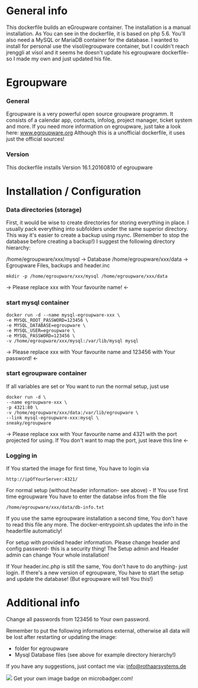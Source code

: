 # General info

This dockerfile builds an eGroupware container. The installation is a manual installation. As You can see in the dockerfile, it is based on php 5.6.
You'll also need a MySQL or MariaDB container for the database.
I wanted to install for personal use the visol/egroupware container, but I couldn't reach jrenggli at visol and it seems he doesn't update his egroupware dockerfile- so I made my own and just updated his file. 

# Egroupware
### General
Egroupware is a very powerful open source groupware programm. It consists of a  calendar app, contacts, infolog, project manager, ticket system and more.
If you need more information on egroupware, just take a look here: www.egroupware.org
Although this is a unofficial dockerfile, it uses just the official sources! 

### Version
This dockerfile installs Version 16.1.20160810 of egroupware

# Installation / Configuration
### Data directories (storage)
First, it would be wise to create directories for storing everything in place. I usually pack everything into subfolders under the same superior directory. This way it's easier to create a backup using rsync. (Remember to stop the database before creating a backup!)
I suggest the following directory hierarchy:

/home/egroupware/xxx/mysql  	-> Database
/home/egroupware/xxx/data  	-> Egroupware Files, backups and header.inc


	mkdir -p /home/egroupware/xxx/mysql /home/egroupware/xxx/data
-> Please replace xxx with Your favourite name! <-

### start mysql container

	docker run -d --name mysql-egroupware-xxx \
	-e MYSQL_ROOT_PASSWORD=123456 \
	-e MYSQL_DATABASE=egroupware \
	-e MYSQL_USER=egroupware \
	-e MYSQL_PASSWORD=123456 \
	-v /home/egroupware/xxx/mysql:/var/lib/mysql mysql
	
-> Please replace xxx with Your favourite name and 123456 with Your password! <-

### start egroupware container
If all variables are set or You want to run the normal setup, just use

	docker run -d \
	--name egroupware-xxx \
	-p 4321:80 \
	-v /home/egroupware/xxx/data:/var/lib/egroupware \
	--link mysql-egroupware-xxx:mysql \
	sneaky/egroupware	


-> Please replace xxx with Your favourite name and 4321 with the port projected for using. If You don't want to map the port, just leave this line <-
### Logging in
If You started the image for first time, You have to login via
	
	http://ipOfYourServer:4321/
For normal setup (without header information- see above) - If You use first time egroupware You have to enter the databse infos from the file

	/home/egroupware/xxx/data/db-info.txt
If you use the same egroupware installation a second time, You don't have to read this file any more. The docker-entrypoint.sh updates the info in the headerfile automaticly!

For setup with provided header information. Please change header and config password- this is a security thing! The Setup admin and Header admin can change Your whole installation!

If Your header.inc.php is still the same, You don't have to do anything- just login. 
If there's a new version of egroupware, You have to start the setup and update the database! (But egroupware will tell You this!) 

# Additional info
Change all passwords from 123456 to Your own password. 

Remember to put the following informations external, otherwise all data will be lost after restarting or updating the image:
- folder for egroupware
- Mysql Database files
(see above for example directory hierarchy!)

If you have any suggestions, just contact me via: info@rothaarsystems.de

[![](https://images.microbadger.com/badges/image/sneaky/egroupware.svg)](https://microbadger.com/images/sneaky/egroupware "Get your own image badge on microbadger.com")
Get your own image badge on microbadger.com!